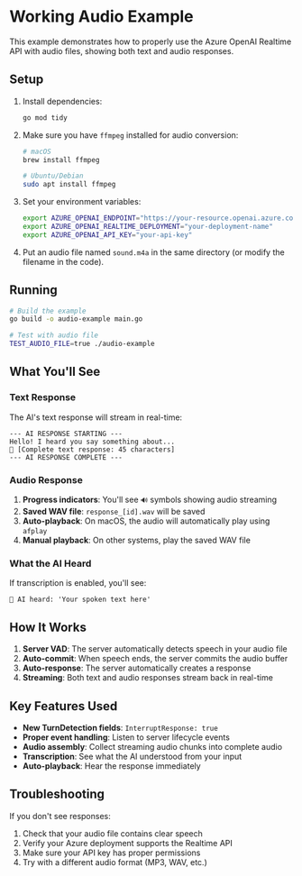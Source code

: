 # Working Audio Example

This example demonstrates how to properly use the Azure OpenAI Realtime API with audio files, showing both text and audio responses.

## Setup

1. Install dependencies:
   ```bash
   go mod tidy
   ```

2. Make sure you have `ffmpeg` installed for audio conversion:
   ```bash
   # macOS
   brew install ffmpeg
   
   # Ubuntu/Debian
   sudo apt install ffmpeg
   ```

3. Set your environment variables:
   ```bash
   export AZURE_OPENAI_ENDPOINT="https://your-resource.openai.azure.com"
   export AZURE_OPENAI_REALTIME_DEPLOYMENT="your-deployment-name"  
   export AZURE_OPENAI_API_KEY="your-api-key"
   ```

4. Put an audio file named `sound.m4a` in the same directory (or modify the filename in the code).

## Running

```bash
# Build the example
go build -o audio-example main.go

# Test with audio file
TEST_AUDIO_FILE=true ./audio-example
```

## What You'll See

### Text Response
The AI's text response will stream in real-time:
```
--- AI RESPONSE STARTING ---
Hello! I heard you say something about...
📝 [Complete text response: 45 characters]
--- AI RESPONSE COMPLETE ---
```

### Audio Response  
1. **Progress indicators**: You'll see `🔊` symbols showing audio streaming
2. **Saved WAV file**: `response_[id].wav` will be saved
3. **Auto-playback**: On macOS, the audio will automatically play using `afplay`
4. **Manual playback**: On other systems, play the saved WAV file

### What the AI Heard
If transcription is enabled, you'll see:
```
🎯 AI heard: 'Your spoken text here'
```

## How It Works

1. **Server VAD**: The server automatically detects speech in your audio file
2. **Auto-commit**: When speech ends, the server commits the audio buffer  
3. **Auto-response**: The server automatically creates a response
4. **Streaming**: Both text and audio responses stream back in real-time

## Key Features Used

- **New TurnDetection fields**: `InterruptResponse: true`
- **Proper event handling**: Listen to server lifecycle events
- **Audio assembly**: Collect streaming audio chunks into complete audio
- **Transcription**: See what the AI understood from your input
- **Auto-playback**: Hear the response immediately

## Troubleshooting

If you don't see responses:
1. Check that your audio file contains clear speech
2. Verify your Azure deployment supports the Realtime API  
3. Make sure your API key has proper permissions
4. Try with a different audio format (MP3, WAV, etc.)